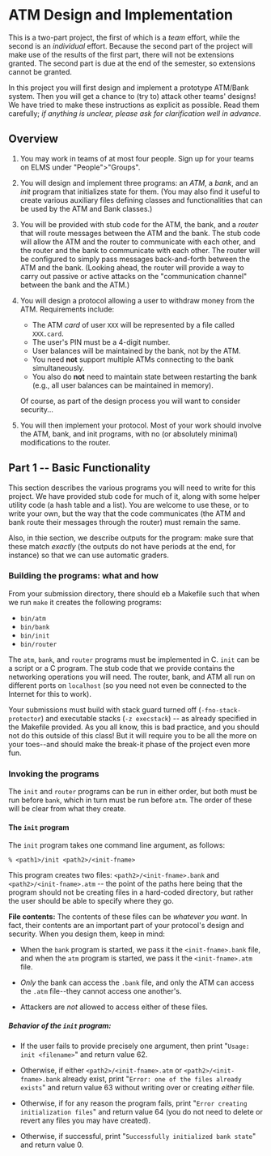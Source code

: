 # ATM Design and Implementation

This is a two-part project, the first of which is a *team* effort,
while the second is an *individual* effort. Because the second part of
the project will make use of the results of the first part, there will
not be extensions granted. The second part is due at the end of the
semester, so extensions cannot be granted.

In this project you will first design and implement a prototype
ATM/Bank system. Then you will get a chance to (try to) attack other
teams' designs! We have tried to make these instructions as explicit
as possible. Read them carefully; *if anything is unclear, please ask
for clarification well in advance.*

## Overview

 1. You may work in teams of at most four people. Sign up for your
    teams on ELMS under "People">"Groups".

 2. You will design and implement three programs: an *ATM*, a *bank*,
    and an *init* program that initializes state for them. (You may
    also find it useful to create various auxiliary files defining
    classes and functionalities that can be used by the ATM and Bank
    classes.)

 3. You will be provided with stub code for the ATM, the bank, and a
    *router* that will route messages between the ATM and the bank. The
    stub code will allow the ATM and the router to communicate with each
    other, and the router and the bank to communicate with each other.
    The router will be configured to simply pass messages back-and-forth
    between the ATM and the bank. (Looking ahead, the router will provide
    a way to carry out passive or active attacks on the "communication
    channel" between the bank and the ATM.)

 4. You will design a protocol allowing a user to withdraw money from
    the ATM.  Requirements include:
    
     * The ATM *card* of user `XXX` will be represented by a file
       called `XXX.card`.
     * The user's PIN must be a 4-digit number.
     * User balances will be maintained by the bank, not by the ATM.
     * You need **not** support multiple ATMs connecting to the bank
       simultaneously.
     * You also do **not** need to maintain state between restarting
       the bank (e.g., all user balances can be maintained in memory).
    
    Of course, as part of the design process you will want to consider
    security...

 5. You will then implement your protocol. Most of your work should
    involve the ATM, bank, and init programs, with no (or absolutely
    minimal) modifications to the router.

## Part 1 -- Basic Functionality

This section describes the various programs you will need to write for
this project. We have provided stub code for much of it, along with
some helper utility code (a hash table and a list). You are welcome to
use these, or to write your own, but the way that the code
communicates (the ATM and bank route their messages through the
router) must remain the same.

Also, in thie section, we describe outputs for the program: make sure
that these match *exactly* (the outputs do not have periods at the
end, for instance) so that we can use automatic graders.

### Building the programs: what and how

From your submission directory, there should eb a Makefile such that
when we run `make` it creates the following programs:

 * `bin/atm`
 * `bin/bank`
 * `bin/init`
 * `bin/router`

The `atm`, `bank`, and `router` programs must be implemented in
C. `init` can be a script or a C program. The stub code that we
provide contains the networking operations you will need. The router,
bank, and ATM all run on different ports on `localhost` (so you need
not even be connected to the Internet for this to work).

Your submissions must build with stack guard turned off
(`-fno-stack-protector`) and executable stacks (`-z execstack`) -- as
already specified in the Makefile provided. As you all know, this is
bad practice, and you should not do this outside of this class! But
it will require you to be all the more on your toes--and should make the
break-it phase of the project even more fun.

### Invoking the programs

The `init` and `router` programs can be run in either order, but both
must be run before `bank`, which in turn must be run before `atm`. The
order of these will be clear from what they create.

#### The `init` program

The `init` program takes one command line argument, as follows:

    % <path1>/init <path2>/<init-fname>

This program creates two files: `<path2>/<init-fname>.bank` and
`<path2>/<init-fname>.atm` -- the point of the paths here being that
the program should not be creating files in a hard-coded directory,
but rather the user should be able to specify where they go.

**File contents:** The contents of these files can be *whatever you
want*.  In fact, their contents are an important part of your
protocol's design and security. When you design them, keep in mind:

 * When the `bank` program is started, we pass it the
   `<init-fname>.bank` file, and when the `atm` program is started, we
   pass it the `<init-fname>.atm` file.

 * *Only* the bank can access the `.bank` file, and only the ATM can
   access the `.atm` file--they cannot access one another's.

 * Attackers are *not* allowed to access either of these files.

##### Behavior of the `init` program:

 * If the user fails to provide precisely one argument, then print
   "`Usage:  init <filename>`" and return value 62.

 * Otherwise, if either `<path2>/<init-fname>.atm` or
   `<path2>/<init-fname>.bank` already exist, print
   "`Error: one of the files already exists`" and return value 63
   without writing over or creating *either* file.

 * Otherwise, if for any reason the program fails, print
   "`Error creating initialization files`" and return value 64
   (you do not need to delete or revert any files you may have
   created).

 * Otherwise, if successful, print "`Successfully initialized bank state`"
   and return value 0.

